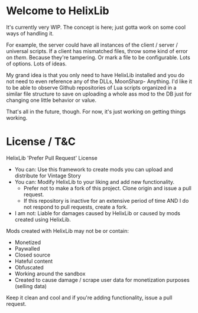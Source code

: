 # Welcome to HelixLib

It's currently very WIP. The concept is here; just gotta work on some cool ways of handling it.

For example, the server could have all instances of the client / server / universal scripts.
If a client has mismatched files, throw some kind of error on _them_. Because they're tampering.
Or mark a file to be configurable. Lots of options. Lots of ideas.

My grand idea is that you only need to have HelixLib installed and you do not need to even reference
any of the DLLs, MoonSharp- Anything. I'd like it to be able to observe Github repositories of Lua scripts
organized in a similar file structure to save on uploading a whole ass mod to the DB just for
changing one little behavior or value.

That's all in the future, though. For now, it's just working on getting things working.


# License / T&C

HelixLib 'Prefer Pull Request' License

- You can: Use this framework to create mods you can upload and distribute for Vintage Story
- You can: Modify HelixLib to your liking and add new functionality.
  - Prefer not to make a fork of this project. Clone origin and issue a pull request.
  - If this repository is inactive for an extensive period of time AND I do not respond to pull requests, create a fork.
- I am not: Liable for damages caused by HelixLib or caused by mods created using HelixLib.

Mods created with HelixLib may not be or contain:
- Monetized
- Paywalled
- Closed source
- Hateful content
- Obfuscated
- Working around the sandbox
- Created to cause damage / scrape user data for monetization purposes (selling data)

Keep it clean and cool and if you're adding functionality, issue a pull request.